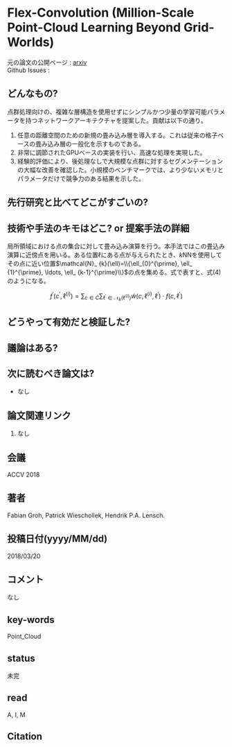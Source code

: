 # Flex-Convolution (Million-Scale Point-Cloud Learning Beyond Grid-Worlds)

元の論文の公開ページ : [arxiv](https://arxiv.org/abs/1803.07289)  
Github Issues : 

## どんなもの?
点群処理向けの、複雑な層構造を使用せずにシンプルかつ少量の学習可能パラメータを持つネットワークアーキテクチャを提案した。貢献は以下の通り。

1. 任意の距離空間のための新規の畳み込み層を導入する。これは従来の格子ベースの畳み込み層の一般化を示すものである。
2. 非常に調節されたGPUベースの実装を行い、高速な処理を実現した。
3. 経験的評価により、後処理なしで大規模な点群に対するセグメンテーションの大幅な改善を確認した。小規模のベンチマークでは、より少ないメモリとパラメータだけで競争力のある結果を示した。

## 先行研究と比べてどこがすごいの?

## 技術や手法のキモはどこ? or 提案手法の詳細
局所領域における点の集合に対して畳み込み演算を行う。本手法ではこの畳込み演算に近傍点を用いる。ある位置$\ell$にある点が与えられたとき、$k$NNを使用してその点に近い位置$\mathcal{N}_ {k}(\ell)=\\{\ell_{0}^{\prime}, \ell_ {1}^{\prime}, \ldots, \ell_ {k-1}^{\prime}\\}$の点を集める。式で表すと、式(4)のようになる。

$$
f^{\prime}\left(c^{\prime}, \ell^{(i)}\right)=\sum_{c \in C} \sum_{\ell^{\prime} \in \mathcal{N}_{k}\left(\ell^{(i)}\right)} \tilde{w}\left(c, \ell^{(i)}, \ell^{\prime}\right) \cdot f\left(c, \ell^{\prime}\right) \tag{4}
$$



## どうやって有効だと検証した?

## 議論はある?

## 次に読むべき論文は?
- なし

## 論文関連リンク
1. なし

## 会議
ACCV 2018

## 著者
Fabian Groh, Patrick Wieschollek, Hendrik P.A. Lensch.

## 投稿日付(yyyy/MM/dd)
2018/03/20

## コメント
なし

## key-words
Point_Cloud

## status
未完

## read
A, I, M

## Citation
